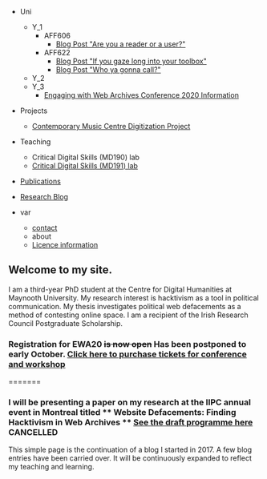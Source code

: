 - Uni
  - Y_1
    - AFF606
      - [Blog Post "Are you a reader or a user?"](/uni/y1/AFF606.md)
    - AFF622
      - [Blog Post "If you gaze long into your toolbox"](/uni/y1/Aff622_1.md)
      - [Blog Post "Who ya gonna call?"](/uni/y1/AFF622_2.md)
  - Y_2
  - Y_3
    - [Engaging with Web Archives Conference 2020 Information](/uni/y3/EWA20.md)
    
- Projects
  - [Contemporary Music Centre Digitization Project](/uni/y2/cmcproject.md)
  
- Teaching
  - Critical Digital Skills (MD190) lab
  - [Critical Digital Skills (MD191) lab](https://2020.moodle.maynoothuniversity.ie/course/view.php?id=3002)
  
- [Publications](/about/publications.md)
- [Research Blog](/research/blog.md)  
  
- var
  - [contact](/about/contact.md)
  - about
  - [Licence information](/about/licenceinfo.md)

## Welcome to my site.

I am a third-year PhD student at the Centre for Digital Humanities at Maynooth University. My research interest is hacktivism as a tool in political communication. My thesis investigates political web defacements as a method of contesting online space. I am a recipient of the Irish Research Council Postgraduate Scholarship.

### Registration for EWA20 ~~is now open~~ Has been postponed to early October. [Click here to purchase tickets for conference and workshop](https://ewaconference.com/conference-details/registration/)


=======
### I will be presenting a paper on my research at the IIPC annual event in Montreal titled ** Website Defacements: Finding Hacktivism in Web Archives ** [See the draft programme here](http://netpreserve.org/ga2020/wac/) CANCELLED




This simple page is the continuation of a blog I started in 2017. A few blog entries have been carried over. It will be continuously expanded to reflect my teaching and learning.
